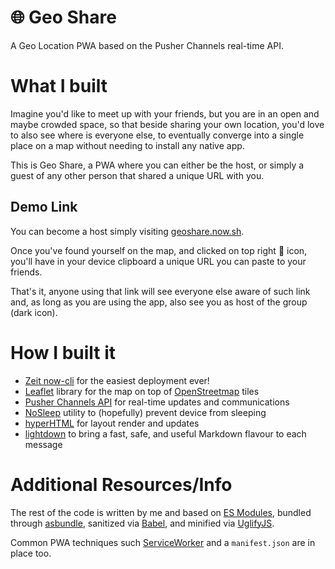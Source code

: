 # 🌐 Geo Share

A Geo Location PWA based on the Pusher Channels real-time API.

# What I built

Imagine you'd like to meet up with your friends, but you are
in an open and maybe crowded space, so that beside sharing your own location,
you'd love to also see where is everyone else, to eventually converge into
a single place on a map without needing to install any native app.

This is Geo Share, a PWA where you can either be the host,
or simply a guest of any other person that shared a unique URL with you.

## Demo Link

You can become a host simply visiting [geoshare.now.sh](https://geoshare.now.sh/).

Once you've found yourself on the map, and clicked on top right 👥 icon,
you'll have in your device clipboard a unique URL you can paste to your friends.

That's it, anyone using that link will see everyone else aware of such link and,
as long as you are using the app, also see you as host of the group (dark icon).

# How I built it

  * [Zeit now-cli](https://zeit.co/now) for the easiest deployment ever!
  * [Leaflet](https://leafletjs.com) library for the map on top of [OpenStreetmap](https://www.openstreetmap.org/) tiles
  * [Pusher Channels API](https://pusher.com/channels?utm_source=dev.to&utm_medium=referral&utm_campaign=Devtocontest) for real-time updates and communications
  * [NoSleep](https://github.com/richtr/NoSleep.js?utm_source=recordnotfound.com#nosleepjs) utility to (hopefully) prevent device from sleeping
  * [hyperHTML](https://github.com/WebReflection/hyperHTML#hyperhtml) for layout render and updates
  * [lightdown](https://github.com/WebReflection/lightdown#lightdown) to bring a fast, safe, and useful Markdown flavour to each message

# Additional Resources/Info

The rest of the code is written by me and based on [ES Modules](https://hacks.mozilla.org/2018/03/es-modules-a-cartoon-deep-dive/), bundled through [asbundle](https://github.com/WebReflection/asbundle#asbundle), sanitized via [Babel](https://babeljs.io), and minified via [UglifyJS](https://github.com/mishoo/UglifyJS#uglifyjs--a-javascript-parsercompressorbeautifier).

Common PWA techniques such [ServiceWorker](https://developer.mozilla.org/en-US/docs/Web/API/Service_Worker_API) and a `manifest.json` are in place too.
